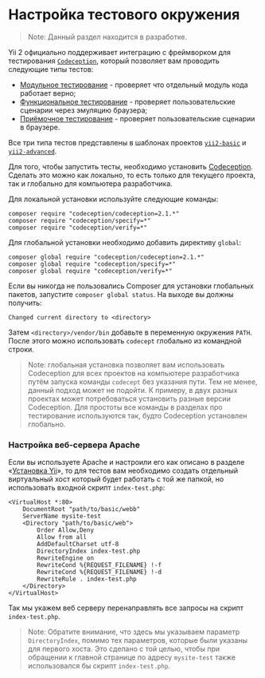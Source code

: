 Настройка тестового окружения
=============================

> Note: Данный раздел находится в разработке.

Yii 2 официально поддерживает интеграцию с фреймворком для тестирования [`Codeception`](https://github.com/Codeception/Codeception),
который позволяет вам проводить следующие типы тестов:

- [Модульное тестирование](test-unit.md) - проверяет что отдельный модуль кода работает верно;
- [Функциональное тестирование](test-functional.md) - проверяет пользовательские сценарии через эмуляцию браузера;
- [Приёмочное тестирование](test-acceptance.md) - проверяет пользовательские сценарии в браузере.

Все три типа тестов представлены в шаблонах проектов
[`yii2-basic`](https://github.com/yiisoft/yii2-app-basic) и
[`yii2-advanced`](https://github.com/yiisoft/yii2-app-advanced).

Для того, чтобы запустить тесты, необходимо установить [Codeception](https://github.com/Codeception/Codeception).
Сделать это можно как локально, то есть только для текущего проекта, так и глобально для компьютера разработчика.

Для локальной установки используйте следующие команды:

```
composer require "codeception/codeception=2.1.*"
composer require "codeception/specify=*"
composer require "codeception/verify=*"
```

Для глобальной установки необходимо добавить директиву `global`:

```
composer global require "codeception/codeception=2.1.*"
composer global require "codeception/specify=*"
composer global require "codeception/verify=*"
```

Если вы никогда не пользовались Composer для установки глобальных пакетов, запустите `composer global status`.
На выходе вы должны получить:

```
Changed current directory to <directory>
```

Затем `<directory>/vendor/bin` добавьте в переменную окружения `PATH`. После этого можно использовать `codecept` глобально
из командной строки.

> Note: глобальная установка позволяет вам использовать Codeception для всех проектов на компьютере разработчика
  путём запуска команды `codecept` без указания пути. Тем не менее, данный подход может не подойти. К примеру, в двух 
  разных проектах может потребоваться установить разные версии Codeception. Для простоты все команды в разделах про
  тестирование используются так, будто Codeception установлен глобально.
  
### Настройка веб-сервера Apache

Если вы используете Apache и настроили его как описано в разделе «[Установка Yii](start-installation.md)», то для тестов вам необходимо создать отдельный виртуальный хост который будет работать с той же папкой, но использовать входной скрипт `index-test.php`:
```
<VirtualHost *:80>
    DocumentRoot "path/to/basic/webb"
    ServerName mysite-test
    <Directory "path/to/basic/web">
        Order Allow,Deny
        Allow from all
        AddDefaultCharset utf-8
        DirectoryIndex index-test.php
        RewriteEngine on
        RewriteCond %{REQUEST_FILENAME} !-f
        RewriteCond %{REQUEST_FILENAME} !-d
        RewriteRule . index-test.php
    </Directory>
</VirtualHost>
```
Так мы укажем веб серверу перенаправлять все запросы на скрипт `index-test.php`.
> Note: Обратите внимание, что здесь мы указываем параметр `DirectoryIndex`, помимо тех параметров, которые были указаны для первого хоста. Это сделано с той целью, чтобы при обращении к главной странице по адресу `mysite-test` также использовался бы скрипт `index-test.php`.
